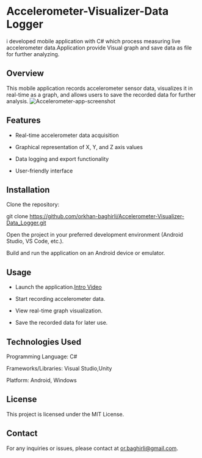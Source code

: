 # Accelerometer-Visualizer-Data Logger
i developed mobile application with C# which process measuring live accelerometer data.Application provide Visual graph and save data as file for further analyzing.

## Overview

This mobile application records accelerometer sensor data, visualizes it in real-time as a graph, and allows users to save the recorded data for further analysis.
![Accelerometer-app-screenshot](https://github.com/user-attachments/assets/9af5a8fa-8bdc-4449-8d0a-edf5c379f581)


## Features

- Real-time accelerometer data acquisition

- Graphical representation of X, Y, and Z axis values

- Data logging and export functionality

- User-friendly interface

## Installation

Clone the repository:

git clone https://github.com/orkhan-baghirli/Accelerometer-Visualizer-Data_Logger.git

Open the project in your preferred development environment (Android Studio, VS Code, etc.).

Build and run the application on an Android device or emulator.

## Usage

- Launch the application.<a href="https://github.com/orkhan-baghirli/Accelerometer-Visualizer-Data_Logger/blob/7d681a0dc63e044cd616804d8db2f97263905f7a/intro.wmv">Intro Video</a>

- Start recording accelerometer data.

- View real-time graph visualization.

- Save the recorded data for later use.

## Technologies Used

Programming Language: C#

Frameworks/Libraries: Visual Studio,Unity

Platform: Android, Windows


## License

This project is licensed under the MIT License.

## Contact

For any inquiries or issues, please contact at or.baghirli@gmail.com.
